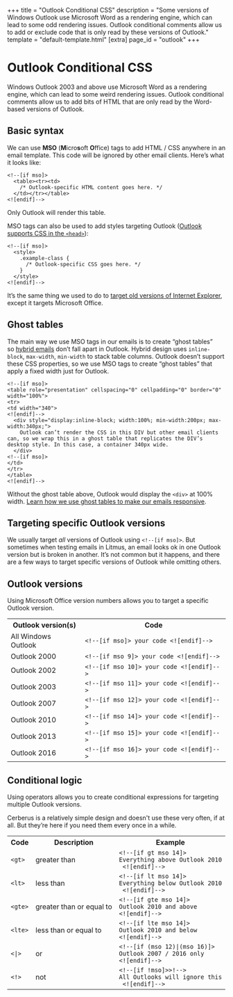 +++
title = "Outlook Conditional CSS"
description = "Some versions of Windows Outlook use Microsoft Word as a rendering engine, which can lead to some odd rendering issues. Outlook conditional comments allow us to add or exclude code that is only read by these versions of Outlook."
template = "default-template.html"
[extra]
page_id = "outlook"
+++

# Outlook Conditional CSS

Windows Outlook 2003 and above use Microsoft Word as a rendering engine, which can lead to some weird rendering issues. Outlook conditional comments allow us to add bits of HTML that are only read by the Word-based versions of Outlook.

## Basic syntax

We can use **MSO** (**M**icro**s**oft **O**ffice) tags to add HTML / CSS anywhere in an email template. This code will be ignored by other email clients. Here’s what it looks like:

<pre><code class="language-html" data-lang="HTML">&lt;!--[if mso]&gt;
  &lt;table&gt;&lt;tr&gt;&lt;td&gt;
    /* Outlook-specific HTML content goes here. */
  &lt;/td&gt;&lt;/tr&gt;&lt;/table&gt;
&lt;![endif]--&gt;</code></pre>

Only Outlook will render this table.

MSO tags can also be used to add styles targeting Outlook ([Outlook supports CSS in the `<head>`](https://www.campaignmonitor.com/css/style-element/style-in-head/)):

<pre><code class="language-html" data-lang="HTML">&lt;!--[if mso]&gt;
  &lt;style&gt;
    .example-class {
      /* Outlook-specific CSS goes here. */
    }
  &lt;/style&gt;
&lt;![endif]--&gt;</code></pre>

It’s the same thing we used to do to [target old versions of Internet Explorer](https://www.quirksmode.org/css/condcom.html), except it targets Microsoft Office.

## Ghost tables

The main way we use MSO tags in our emails is to create “ghost tables” so [hybrid emails](https://stackoverflow.design/email/base/responsiveness#hybrid-design) don’t fall apart in Outlook. Hybrid design uses `inline-block`, `max-width`, `min-width` to stack table columns. Outlook doesn’t support these CSS properties, so we use MSO tags to create “ghost tables” that apply a fixed width just for Outlook.

<pre><code class="language-html" data-lang="HTML">&lt;!--[if mso]&gt;
&lt;table role="presentation" cellspacing="0" cellpadding="0" border="0" width="100%"&gt;
&lt;tr&gt;
&lt;td width="340"&gt;
&lt;![endif]--&gt;
  &lt;div style="display:inline-block; width:100%; min-width:200px; max-width:340px;"&gt;
    Outlook can’t render the CSS in this DIV but other email clients can, so we wrap this in a ghost table that replicates the DIV’s desktop style. In this case, a container 340px wide.
  &lt;/div&gt;
&lt;!--[if mso]&gt;
&lt;/td&gt;
&lt;/tr&gt;
&lt;/table&gt;
&lt;![endif]--&gt;</code></pre>

Without the ghost table above, Outlook would display the `<div>` at 100% width. [Learn how we use ghost tables to make our emails responsive](https://stackoverflow.design/email/base/responsiveness#hybrid-design).

## Targeting specific Outlook versions

We usually target *all* versions of Outlook using `<!--[if mso]>`. But sometimes when testing emails in Litmus, an email looks ok in one Outlook version but is broken in another. It’s not common but it happens, and there are a few ways to target specific versions of Outlook while omitting others.

## Outlook versions

Using Microsoft Office version numbers allows you to target a specific Outlook version.

<table class="data-table">
  <tr><th>Outlook version(s)</th><th>Code</th></tr>
  <tr><td>All Windows Outlook</td><td><code>&lt;!--[if mso]&gt; your code &lt;![endif]--&gt;</code></td></tr>
  <tr><td>Outlook 2000</td><td><code>&lt;!--[if mso 9]&gt; your code &lt;![endif]--&gt;</code></td></tr>
  <tr><td>Outlook 2002</td><td><code>&lt;!--[if mso 10]&gt; your code &lt;![endif]--&gt;</code></td></tr>
  <tr><td>Outlook 2003</td><td><code>&lt;!--[if mso 11]&gt; your code &lt;![endif]--&gt;</code></td></tr>
  <tr><td>Outlook 2007</td><td><code>&lt;!--[if mso 12]&gt; your code &lt;![endif]--&gt;</code></td></tr>
  <tr><td>Outlook 2010</td><td><code>&lt;!--[if mso 14]&gt; your code &lt;![endif]--&gt;</code></td></tr>
  <tr><td>Outlook 2013</td><td><code>&lt;!--[if mso 15]&gt; your code &lt;![endif]--&gt;</code></td></tr>
  <tr><td>Outlook 2016</td><td><code>&lt;!--[if mso 16]&gt; your code &lt;![endif]--&gt;</code></td></tr>
</table>

## Conditional logic

Using operators allows you to create conditional expressions for targeting multiple Outlook versions.

<aside data-emoji="💁🏻">
Cerberus is a relatively simple design and doesn't use these very often, if at all. But they’re here if you need them every once in a while.
</aside>

<table class="data-table">
  <tr><th>Code</th><th>Description</th><th>Example</th></tr>
  <td><code>&lt;gt&gt;</code></td><td>greater than</td><td><code>&lt;!--[if gt mso 14]&gt;<br>Everything above Outlook 2010<br> &lt;![endif]--&gt;</code></td></tr>
  <td><code>&lt;lt&gt;</code></td><td>less than</td><td><code>&lt;!--[if lt mso 14]&gt;<br>Everything below Outlook 2010<br> &lt;![endif]--&gt;</code></td></tr>
  <td><code>&lt;gte&gt;</code></td><td>greater than or equal to</td><td><code>&lt;!--[if gte mso 14]&gt;<br>Outlook 2010 and above<br>&lt;![endif]--&gt;</code></td></tr>
  <td><code>&lt;lte&gt;</code></td><td>less than or equal to</td><td><code>&lt;!--[if lte mso 14]&gt;<br>Outlook 2010 and below<br>&lt;![endif]--&gt;</code></td></tr>
  <td><code>&lt;|&gt;</code></td><td>or</td><td><code>&lt;!--[if (mso 12)|(mso 16)]&gt;<br>Outlook 2007 / 2016 only<br>&lt;![endif]--&gt;</code></td></tr>
  <td><code>&lt;!&gt;</code></td><td>not</td><td><code>&lt;!--[if !mso]>&gt;!--&gt;<br>All Outlooks will ignore this<br> &lt;![endif]--&gt;</code></td></tr>
</table>
